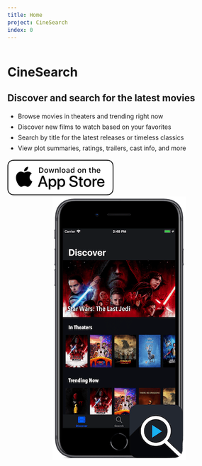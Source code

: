 ```yaml
---
title: Home
project: CineSearch
index: 0
---
```


<div style="display: flex; align-items: center; justify-content: space-between; flex-wrap: wrap">
  <div>
    <h1>CineSearch</h1>
    <h2>Discover and search for the latest movies</h2>
    <ul style="line-height: 1.5rem">
      <li>Browse movies in theaters and trending right now</li>
      <li>Discover new films to watch based on your favorites</li>
      <li>Search by title for the latest releases or timeless classics</li>
      <li>View plot summaries, ratings, trailers, cast info, and more</li>
    </ul>
    <a href="https://apps.apple.com/us/app/cinesearch/id1300312387">
      <img src="../../../images/appstore_white.svg" alt="download">
    </a>
  </div>
  <div style="text-align:center; margin: 0 auto">
    <img src="../../../images/cinesearch.png">
  </div>
</div>
